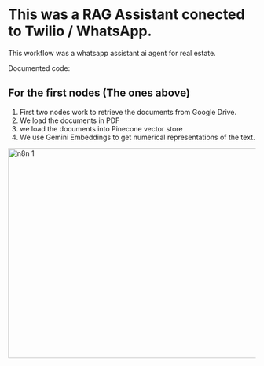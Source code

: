 # This was a RAG Assistant conected to Twilio / WhatsApp.

This workflow was a whatsapp assistant ai agent for real estate. 

Documented code:

## For the first nodes (The ones above)

1. First two nodes work to retrieve the documents from Google Drive.
2. We load the documents in PDF
3. we load the documents into Pinecone vector store
4. We use Gemini Embeddings to get numerical representations of the text.


<img width="958" height="427" alt="n8n 1" src="https://github.com/user-attachments/assets/b6aa67ee-7740-44cf-b211-a2823d7adfbf" />
